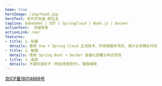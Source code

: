 ```yaml
---
home: true
heroImage: /img/head.jpg
heroText: 软件开发者-顾玉龙
tagline: Embedded | IOT | SpringCloud | Node.js | Docker
actionText:  详细信息
actionLink: /me/
features:
- title: 1、轻量
  details: 使用 Vue + Spring Cloud 主流技术，开发微服务项目，减少业务耦合代码
- title: 2、敏捷
  details: 使用 Spring Boot + Docker 容器化部署分布式项目
- title: 3、高效
  details: 不喜欢造轮子（特定场景除外），极限编程
---
```

<div class="footer">
    <div class="copyright"></div>
    <script type="text/javascript">
        document.getElementsByClassName('copyright')[0].innerHTML=`©2016-{{new Date().getFullYear()}} lengmang.net 版权所有`;
    </script>
    <div><a href="http://www.beian.miit.gov.cn/" target="_blank" style="color: #000000">京ICP备18014669号</a></div>
</div>

